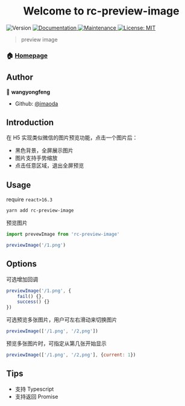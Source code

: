 <h1 align="center">Welcome to rc-preview-image</h1>
<p>
  <img alt="Version" src="https://img.shields.io/badge/version-0.0.1-blue.svg?cacheSeconds=2592000" />
  <a href="https://github.com/imaoda/rc-preview-image#readme" target="_blank">
    <img alt="Documentation" src="https://img.shields.io/badge/documentation-yes-brightgreen.svg" />
  </a>
  <a href="https://github.com/imaoda/rc-preview-image/graphs/commit-activity" target="_blank">
    <img alt="Maintenance" src="https://img.shields.io/badge/Maintained%3F-yes-green.svg" />
  </a>
  <a href="https://github.com/imaoda/rc-preview-image/blob/master/LICENSE" target="_blank">
    <img alt="License: MIT" src="https://img.shields.io/github/license/imaoda/rc-preview-image" />
  </a>
</p>

> preview image

### 🏠 [Homepage](https://github.com/imaoda/rc-preview-image#readme)

## Author

👤 **wangyongfeng**

* Github: [@imaoda](https://github.com/imaoda)

## Introduction

在 H5 实现类似微信的图片预览功能，点击一个图片后：

- 黑色背景，全屏展示图片
- 图片支持手势缩放
- 点击任意区域，退出全屏预览

## Usage

require `react>16.3`

```bash
yarn add rc-preview-image
```

预览图片

```js
import prevewImage from 'rc-preview-image'

previewImage('/1.png')
```

## Options

可选增加回调

```js
previewImage('/1.png', {
    fail() {},
    success() {}
})
```

可选预览多张图片，用户可左右滑动来切换图片

```js
previewImage(['/1.png', '/2,png'])
```

预览多张图片时，可指定从第几张开始显示

```js
previewImage(['/1.png', '/2,png'], {current: 1})
```

## Tips

- 支持 Typescript
- 支持返回 Promise
